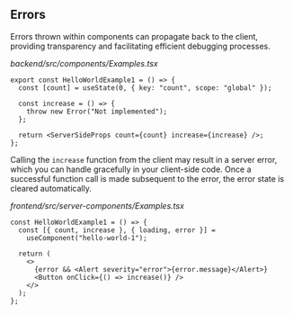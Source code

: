 ## Errors

Errors thrown within components can propagate back to the client, providing transparency and facilitating efficient debugging processes.

_backend/src/components/Examples.tsx_

```tsx
export const HelloWorldExample1 = () => {
  const [count] = useState(0, { key: "count", scope: "global" });

  const increase = () => {
    throw new Error("Not implemented");
  };

  return <ServerSideProps count={count} increase={increase} />;
};
```

Calling the `increase` function from the client may result in a server error, which you can handle gracefully in your client-side code. Once a successful function call is made subsequent to the error, the error state is cleared automatically.

_frontend/src/server-components/Examples.tsx_

```tsx
const HelloWorldExample1 = () => {
  const [{ count, increase }, { loading, error }] =
    useComponent("hello-world-1");

  return (
    <>
      {error && <Alert severity="error">{error.message}</Alert>}
      <Button onClick={() => increase()} />
    </>
  );
};
```
